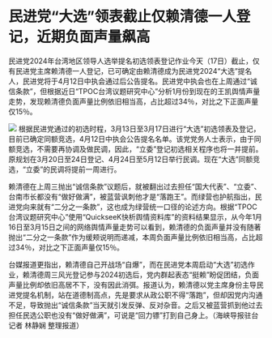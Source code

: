 # 民进党“大选”领表截止仅赖清德一人登记，近期负面声量飙高

民进党2024年台湾地区领导人选举提名初选领表登记作业今天（17日）截止，仅有民进党主席赖清德一人登记，已可确定由赖清德成为民进党2024“大选”提名人，民进党将于4月12日中执会通过后公告提名。民进党中执会也在上周通过“诚信条款”，但根据近日“TPOC台湾议题研究中心”分析1月份到现在的王凯舆情声量走势，发现赖清德负面声量比例依旧相当高，占比超过34％，对比之下正面声量仅15％。

![](https://inews.gtimg.com/om_bt/OjLsOatGsaGaHtm4fOpFL1kVDNFllm-5bws9VWrpPk55sAA/1000)
根据民进党通过的初选时程，3月13日至3月17日进行“大选”初选领表及登记，目前已确定同额竞选，4月12日中执会公告提名名单。该党党务人士表示，由于同额竞选，不需要再协调及做民调，因此，“立委”登记初选相关程序也将一并提前。原规划在3月20日至24日登记、4月24日至5月12日举行民调。现在“大选”同额竞选，“立委”的民调将提前一周进行。

赖清德在上周三抛出“诚信条款”议题后，就被翻出过去担任“国大代表”、“立委”、台南市长都没有“做好做满”，被蓝营讽刺他才是“落跑王”。而绿营也护航指出，民进党向来就有“二分之一条款”，这也成为绿营统一口径的论述方向。根据“TPOC台湾议题研究中心”使用“QuickseeK快析舆情资料库”的资料结果显示，从今年1月16日至3月15日之间的网络舆情声量走势可以看到，赖清德的负面声量并没有随著抛出“二分之一条款”作为缓颊说明而递减，本周负面声量比例依旧相当高，占比超过34％，对比之下正面声量仅15％。

台媒报道更指出，赖清德自己开战场“自爆”，而在民进党本周启动“大选”初选作业，赖清德周三风光登记参与2024初选后，党内群起表态“挺赖”盼促团结，负面声量比例却依旧高居不下，没有因此消弭。报道认为，赖清德以党主席身份主导民进党提名机制，站在道德制高点，先是要求从政公职不得“落跑”，但却因党内沟通不足，导致抛出“诚信条款”当天就引发反弹、反对杂音。之后又被蓝营抓到他过去担任民选公职也没有“做好做满”，可说是“回力镖”打到自己身上。（海峡导报驻台记者
林静娴 整理报道）

